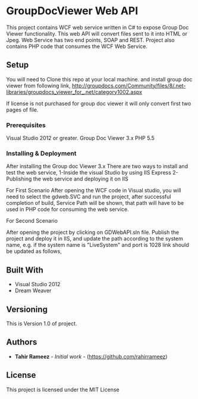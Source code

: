 
# GroupDocViewer Web API

This project contains WCF web service  written in C# to expose Group Doc Viewer functionality. This web API will convert files sent to it into HTML or Jpeg. Web Service has two end points, SOAP and REST. Project also contains PHP code that consumes the WCF Web Service.

## Setup

You will need to Clone this repo at your local machine. and install group doc viewer from following link, 
http://groupdocs.com/Community/files/8/.net-libraries/groupdocs_viewer_for_.net/category1002.aspx

If license is not purchased for group doc viewer it will only convert first two pages of file.

### Prerequisites

Visual Studio 2012 or greater.
Group Doc Viewer 3.x
PHP 5.5


### Installing & Deployment

After installing the Group doc Viewer 3.x 
There are two ways to install and test the web service,
1-Inside the visual Studio by using IIS Express
2-Publishing the web service and deploying it on IIS

For First Scenario 
After opening the WCF code in Visual studio, you will need to select the gdweb.SVC and run the project, after successful completion  of build, Service Path will be shown, that path will have to be used in PHP code for consuming the web service.
 
 <script type='text/javascript'> $.ui.groupdocsViewer.prototype.applicationPath = 'http://localhost:10686/GDWeb.svc';</script>

For Second Scenario

After opening the project by clicking on GDWebAPI.sln file. Publish the project and deploy it in IIS, and update the path according to the system name, e.g. if the system name is "LiveSystem" and port is 1028 link should be updated as follows,

 <script type='text/javascript'> $.ui.groupdocsViewer.prototype.applicationPath = 'http://LiveSystem:1028/GDWeb.svc';</script>


## Built With

* Visual Studio 2012
* Dream Weaver



## Versioning

This is Version  1.0 of project.

## Authors

* **Tahir Rameez** - *Initial work* - (https://github.com/rahirrameez)



## License

This project is licensed under the MIT License 


